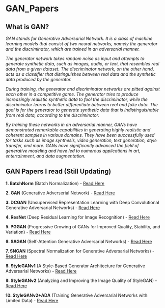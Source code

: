 GAN_Papers 
====================

What is GAN? 
--------------
_GAN stands for Generative Adversarial Network. It is a class of machine learning models that consist of two neural networks, namely the generator and the discriminator, which are trained in an adversarial manner._

_The generator network takes random noise as input and attempts to generate synthetic data, such as images, audio, or text, that resembles real data from a given dataset. The discriminator network, on the other hand, acts as a classifier that distinguishes between real data and the synthetic data produced by the generator._

_During training, the generator and discriminator networks are pitted against each other in a competitive game. The generator tries to produce increasingly realistic synthetic data to fool the discriminator, while the discriminator learns to better differentiate between real and fake data. The goal is for the generator to generate synthetic data that is indistinguishable from real data, according to the discriminator._

_By training these networks in an adversarial manner, GANs have demonstrated remarkable capabilities in generating highly realistic and coherent samples in various domains. They have been successfully used for tasks such as image synthesis, video generation, text generation, style transfer, and more. GANs have significantly advanced the field of generative modeling and have led to numerous applications in art, entertainment, and data augmentation._

GAN Papers I read (Still Updating) 
-----------------

**1. BatchNorm** (Batch Normalization) - [Read Here](https://arxiv.org/abs/1502.03167)

**2. GAN** (Generative Adverserial Network) - [Read Here](https://arxiv.org/abs/1406.2661)

**3. DCGAN** (Unsupervised Representation Learning with Deep Convolutional Generative Adversarial Networks) - [Read Here](https://arxiv.org/abs/1511.06434)

**4. ResNet** (Deep Residual Learning for Image Recognition) - [Read Here](https://www.cv-foundation.org/openaccess/content_cvpr_2016/papers/He_Deep_Residual_Learning_CVPR_2016_paper.pdf)

**5. PGGAN** (Progressive Growing of GANs for Improved Quality, Stability, and Variation) - [Read Here](https://research.nvidia.com/sites/default/files/pubs/2017-10_Progressive-Growing-of/karras2018iclr-paper.pdf)

**6. SAGAN** (Self-Attention Generative Adversarial Networks) - [Read Here](https://arxiv.org/abs/1805.08318)

**7. SNGAN** (Spectral Normalization for Generative Adversarial Networks) - [Read Here](https://arxiv.org/abs/1802.05957)

**8. StyleGANv1** (A Style-Based Generator Architecture for Generative Adversarial Networks) - [Read Here](https://arxiv.org/abs/1812.04948)

**9. StyleGANv2** (Analyzing and Improving the Image Quality of StyleGAN) - [Read Here](https://arxiv.org/abs/1912.04958)

**10. StyleGANv2+ADA** (Training Generative Adversarial Networks with Limited Data) - [Read Here](https://arxiv.org/abs/2006.06676)
